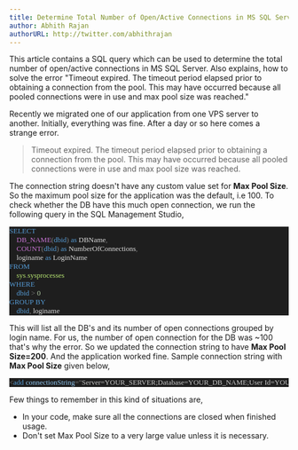 ```yaml
---
title: Determine Total Number of Open/Active Connections in MS SQL Server
author: Abhith Rajan
authorURL: http://twitter.com/abhithrajan
---
```


This article contains a SQL query which can be used to determine the total number of open/active connections in MS SQL Server.
Also explains, how to solve the error "Timeout expired. The timeout period elapsed prior to obtaining a connection from the pool. This may have occurred because all pooled connections were in use and max pool size was reached."

<!--truncate-->

Recently we migrated one of our application from one VPS server to another. Initially, everything was fine. After a day or so here comes a strange error.

> Timeout expired. The timeout period elapsed prior to obtaining a connection from
> the pool. This may have occurred because all pooled connections were in use
> and max pool size was reached.

The connection string doesn't have any custom value set for **Max Pool Size**. So the maximum pool size for the application was the default, i.e 100. To check whether the DB have this much open connection, we run the following query in the SQL Management Studio,

<pre style="font-family:Fantasque Sans Mono;font-size:13;color:#dadada;background:#1e1e1e;"><span style="color:#569cd6;">SELECT</span>&nbsp;
&nbsp;&nbsp;&nbsp;&nbsp;<span style="color:#c975d5;">DB_NAME</span><span style="color:#818181;">(</span><span style="color:#569cd6;">dbid</span><span style="color:#818181;">)</span>&nbsp;<span style="color:#569cd6;">as</span>&nbsp;<span style="color:gainsboro;">DBName</span><span style="color:#818181;">,</span>&nbsp;
&nbsp;&nbsp;&nbsp;&nbsp;<span style="color:#c975d5;">COUNT</span><span style="color:#818181;">(</span><span style="color:#569cd6;">dbid</span><span style="color:#818181;">)</span>&nbsp;<span style="color:#569cd6;">as</span>&nbsp;<span style="color:gainsboro;">NumberOfConnections</span><span style="color:#818181;">,</span>
&nbsp;&nbsp;&nbsp;&nbsp;<span style="color:gainsboro;">loginame</span>&nbsp;<span style="color:#569cd6;">as</span>&nbsp;<span style="color:gainsboro;">LoginName</span>
<span style="color:#569cd6;">FROM</span>
&nbsp;&nbsp;&nbsp;&nbsp;<span style="color:#b9e873;">sys</span><span style="color:#818181;">.</span><span style="color:#b9e873;">sysprocesses</span>
<span style="color:#569cd6;">WHERE</span>&nbsp;
&nbsp;&nbsp;&nbsp;&nbsp;<span style="color:#569cd6;">dbid</span>&nbsp;<span style="color:#818181;">&gt;</span>&nbsp;<span style="color:#b5cea8;">0</span>
<span style="color:#569cd6;">GROUP</span>&nbsp;<span style="color:#569cd6;">BY</span>&nbsp;
&nbsp;&nbsp;&nbsp;&nbsp;<span style="color:#569cd6;">dbid</span><span style="color:#818181;">,</span>&nbsp;<span style="color:gainsboro;">loginame</span></pre>

This will list all the DB's and its number of open connections grouped by login name. For us, the number of open connection for the DB was ~100 that's why the error. So we updated the connection string to have **Max Pool Size=200**. And the application worked fine. Sample connection string with **Max Pool Size** given below,

<pre style="font-family:Consolas;font-size:13;color:gainsboro;background:#1e1e1e;"><span style="color:gray;">&lt;</span><span style="color:#569cd6;">add</span><span style="color:gray;">&nbsp;</span><span style="color:#92caf4;">connectionString</span><span style="color:gray;">=</span><span style="color:gray;">&quot;</span><span style="color:#c8c8c8;">Server=YOUR_SERVER;Database=YOUR_DB_NAME;User&nbsp;Id=YOUR_DB_USER_ID;Password=YOUR_DB_USER_PASSWORD;Max&nbsp;Pool&nbsp;Size=200;</span><span style="color:gray;">&quot;</span><span style="color:gray;">&nbsp;</span><span style="color:#92caf4;">name</span><span style="color:gray;">=</span><span style="color:gray;">&quot;</span><span style="color:#c8c8c8;">Default</span><span style="color:gray;">&quot;</span><span style="color:gray;">&nbsp;</span><span style="color:#92caf4;">providerName</span><span style="color:gray;">=</span><span style="color:gray;">&quot;</span><span style="color:#c8c8c8;">System.Data.SqlClient</span><span style="color:gray;">&quot;</span><span style="color:gray;">&nbsp;/&gt;</span>
</pre>

Few things to remember in this kind of situations are,

- In your code, make sure all the connections are closed when finished usage.
- Don't set Max Pool Size to a very large value unless it is necessary.
